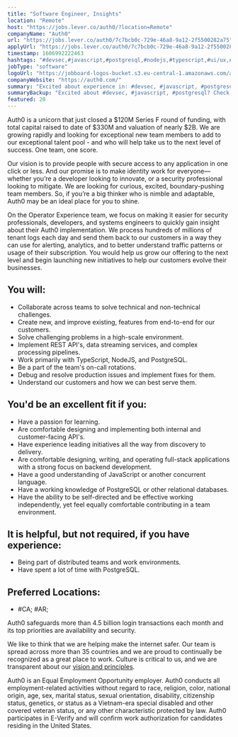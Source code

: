 ```yaml
---
title: "Software Engineer, Insights"
location: "Remote"
host: "https://jobs.lever.co/auth0/?location=Remote"
companyName: "Auth0"
url: "https://jobs.lever.co/auth0/7c7bcb0c-729e-46a8-9a12-2f5500282a75"
applyUrl: "https://jobs.lever.co/auth0/7c7bcb0c-729e-46a8-9a12-2f5500282a75/apply"
timestamp: 1606992222463
hashtags: "#devsec,#javascript,#postgresql,#nodejs,#typescript,#ui/ux,#operations,#analysis,#office,#rest"
jobType: "software"
logoUrl: "https://jobboard-logos-bucket.s3.eu-central-1.amazonaws.com/auth0"
companyWebsite: "https://auth0.com/"
summary: "Excited about experience in: #devsec, #javascript, #postgresql? Check out this job post!"
summaryBackup: "Excited about #devsec, #javascript, #postgresql? Check out this job post!"
featured: 20
---
```


Auth0 is a unicorn that just closed a $120M Series F round of funding, with total capital raised to date of $330M and valuation of nearly $2B. We are growing rapidly and looking for exceptional new team members to add to our exceptional talent pool - and who will help take us to the next level of success. One team, one score. 

Our vision is to provide people with secure access to any application in one click or less. And our promise is to make identity work for everyone—whether you’re a developer looking to innovate, or a security professional looking to mitigate. We are looking for curious, excited, boundary-pushing team members. So, if you’re a big thinker who is nimble and adaptable, Auth0 may be an ideal place for you to shine.

On the Operator Experience team, we focus on making it easier for security professionals, developers, and systems engineers to quickly gain insight about their Auth0 implementation. We process hundreds of millions of tenant logs each day and send them back to our customers in a way they can use for alerting, analytics, and to better understand traffic patterns or usage of their subscription. You would help us grow our offering to the next level and begin launching new initiatives to help our customers evolve their businesses.

## You will:

*   Collaborate across teams to solve technical and non-technical challenges.
*   Create new, and improve existing, features from end-to-end for our customers.
*   Solve challenging problems in a high-scale environment.
*   Implement REST API's, data streaming services, and complex processing pipelines.
*   Work primarily with TypeScript, NodeJS, and PostgreSQL.
*   Be a part of the team's on-call rotations.
*   Debug and resolve production issues and implement fixes for them.
*   Understand our customers and how we can best serve them.

## You'd be an excellent fit if you:

*   Have a passion for learning.
*   Are comfortable designing and implementing both internal and customer-facing API's.
*   Have experience leading initiatives all the way from discovery to delivery.
*   Are comfortable designing, writing, and operating full-stack applications with a strong focus on backend development.
*   Have a good understanding of JavaScript or another concurrent language.
*   Have a working knowledge of PostgreSQL or other relational databases.
*   Have the ability to be self-directed and be effective working independently, yet feel equally comfortable contributing in a team environment.

## It is helpful, but not required, if you have experience:

*   Being part of distributed teams and work environments.
*   Have spent a lot of time with PostgreSQL.

## Preferred Locations:

*   #CA; #AR;

Auth0 safeguards more than 4.5 billion login transactions each month and its top priorities are availability and security.

We like to think that we are helping make the internet safer. Our team is spread across more than 35 countries and we are proud to continually be recognized as a great place to work. Culture is critical to us, and we are transparent about our [vision and principles](https://auth0.com/blog/the-developer-first-identity-platform-auth0-story-and-future). 

Auth0 is an Equal Employment Opportunity employer. Auth0 conducts all employment-related activities without regard to race, religion, color, national origin, age, sex, marital status, sexual orientation, disability, citizenship status, genetics, or status as a Vietnam-era special disabled and other covered veteran status, or any other characteristic protected by law. Auth0 participates in E-Verify and will confirm work authorization for candidates residing in the United States.
